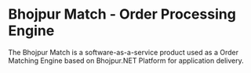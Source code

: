 # Bhojpur Match - Order Processing Engine
The Bhojpur Match is a software-as-a-service product used as a Order Matching Engine based on Bhojpur.NET Platform for application delivery.
